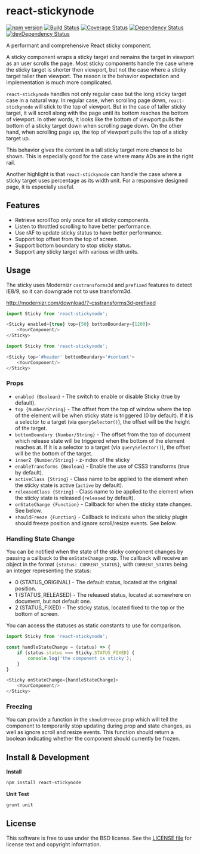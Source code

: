 # react-stickynode
[![npm version](https://badge.fury.io/js/react-stickynode.svg)](http://badge.fury.io/js/react-stickynode)
[![Build Status](https://travis-ci.org/yahoo/react-stickynode.svg?branch=master)](https://travis-ci.org/yahoo/react-stickynode)
[![Coverage Status](https://coveralls.io/repos/yahoo/react-stickynode/badge.svg)](https://coveralls.io/r/yahoo/react-stickynode)
[![Dependency Status](https://david-dm.org/yahoo/react-stickynode.svg)](https://david-dm.org/yahoo/react-stickynode)
[![devDependency Status](https://david-dm.org/yahoo/react-stickynode/dev-status.svg)](https://david-dm.org/yahoo/react-stickynode#info=devDependencies)

A performant and comprehensive React sticky component.

A sticky component wraps a sticky target and remains the target in viewport as an user scrolls the page. Most sticky components handle the case where the sticky target is shorter then viewport, but not the case where a sticky target taller then viewport. The reason is the behavior expectation and implementation is much more complicated.

`react-stickynode` handles not only regular case but the long sticky target case in a natural way. In regular case, when scrolling page down, `react-stickynode` will stick to the top of viewport. But in the case of taller sticky target, it will scroll along with the page until its bottom reaches the bottom of viewport. In other words, it looks like the bottom of viewport pulls the bottom of a sticky target down when scrolling page down. On the other hand, when scrolling page up, the top of viewport pulls the top of a sticky target up.

This behavior gives the content in a tall sticky target more chance to be shown. This is especially good for the case where many ADs are in the right rail.

Another highlight is that `react-stickynode` can handle the case where a sticky target uses percentage as its width unit. For a responsive designed page, it is especially useful.

## Features

- Retrieve scrollTop only once for all sticky components.
- Listen to throttled scrolling to have better performance.
- Use rAF to update sticky status to have better performance.
- Support top offset from the top of screen.
- Support bottom boundary to stop sticky status.
- Support any sticky target with various width units.

## Usage

The sticky uses Modernizr `csstransforms3d` and `prefixed` features to detect IE8/9, so it can downgrade not to use transform3d.

http://modernizr.com/download/?-csstransforms3d-prefixed

```js
import Sticky from 'react-stickynode';

<Sticky enabled={true} top={50} bottomBoundary={1200}>
    <YourComponent/>
</Sticky>
```

```js
import Sticky from 'react-stickynode';

<Sticky top='#header' bottomBoundary='#content'>
    <YourComponent/>
</Sticky>
```

### Props

- `enabled {Boolean}` - The switch to enable or disable Sticky (true by default).
- `top {Number/String}` - The offset from the top of window where the top of the element will be when sticky state is triggered (0 by default). If it is a selector to a target (via `querySelector()`), the offset will be the height of the target.
- `bottomBoundary {Number/String}` - The offset from the top of document which release state will be triggered when the bottom of the element reaches at. If it is a selector to a target (via `querySelector()`), the offset will be the bottom of the target.
- `innerZ {Number/String}` - z-index of the sticky
- `enableTransforms {Boolean}` - Enable the use of CSS3 transforms (true by default).
- `activeClass {String}` - Class name to be applied to the element when the sticky state is active (`active` by default).
- `releasedClass {String}` - Class name to be applied to the element when the sticky state is released (`released` by default).
- `onStateChange {Function}` - Callback for when the sticky state changes. See below.
- `shouldFreeze {Function}` - Callback to indicate when the sticky plugin should freeze position and ignore scroll/resize events. See below.

### Handling State Change

You can be notified when the state of the sticky component changes by passing a callback to the `onStateChange` prop. The callback will receive an object in the format `{status: CURRENT_STATUS}`, with `CURRENT_STATUS` being an integer representing the status: 

- 0 (STATUS_ORIGINAL) - The default status, located at the original position.
- 1 (STATUS_RELEASED) - The released status, located at somewhere on document, but not default one.
- 2 (STATUS_FIXED) - The sticky status, located fixed to the top or the bottom of screen.

You can access the statuses as static constants to use for comparison.
```js
import Sticky from 'react-stickynode';

const handleStateChange = (status) => {
    if (status.status === Sticky.STATUS_FIXED) {
        console.log('the component is sticky');
    }
}

<Sticky onStateChange={handleStateChange}>
    <YourComponent/>
</Sticky>
```

### Freezing 

You can provide a function in the `shouldFreeze` prop which will tell the component to temporarily stop updating during prop and state changes, as well as ignore scroll and resize events. This function should return a boolean indicating whether the component should currently be frozen. 

## Install & Development

**Install**
```bash
npm install react-stickynode
```

**Unit Test**
```bash
grunt unit
```

## License

This software is free to use under the BSD license.
See the [LICENSE file](./LICENSE.md) for license text and copyright information.
